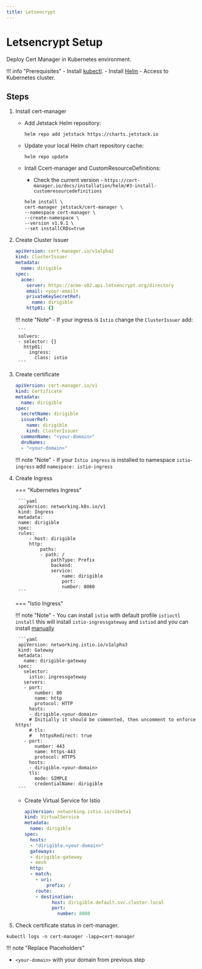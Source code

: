 ```yaml
---
title: Letsencrypt
---
```



Letsencrypt Setup
===

Deploy Cert Manager in Kubernetes environment.

!!! info "Prerequisites"
    - Install [kubectl](https://kubernetes.io/docs/tasks/tools/install-kubectl/).
    - Install [Helm](https://helm.sh/docs/intro/install/)
    - Access to Kubernetes cluster.

## Steps


1. Install cert-manager

    - Add Jetstack Helm repository: 
        ```
        helm repo add jetstack https://charts.jetstack.io
        ```

    - Update your local Helm chart repository cache: 
        ```
        helm repo update
        ```

    - Intall Ccert-manager and CustomResourceDefinitions:
        
        * Check the current version - `https://cert-manager.io/docs/installation/helm/#3-install-customresourcedefinitions`

        ```
        helm install \
        cert-manager jetstack/cert-manager \
        --namespace cert-manager \
        --create-namespace \
        --version v1.9.1 \
        --set installCRDs=true
        ```

1. Create Cluster Issuer
    
    ```yaml
    apiVersion: cert-manager.io/v1alpha2
    kind: ClusterIssuer
    metadata:
      name: dirigible
    spec:
      acme:
        server: https://acme-v02.api.letsencrypt.org/directory
        email: <your-email>
        privateKeySecretRef:
          name: dirigible
        http01: {}
    ```

    !!! note "Note"
        - If your ingress is `Istio` change the `ClusterIssuer` add:

        ```
        solvers:
        - selector: {}
          http01:
            ingress:
              class: istio
        ```

1. Create certificate

    ```yaml
    apiVersion: cert-manager.io/v1
    kind: Certificate
    metadata:
      name: dirigible
    spec:
      secretName: dirigible
      issuerRef: 
        name: dirigible
        kind: ClusterIssuer
      commonName: "<your-domain>"
      dnsNames: 
      - "<your-domain>"
    ```

    !!! note "Note"
        - If your `Istio ingress` is installed to namespace `istio-ingress` add `namespace: istio-ingress`

1. Create Ingress

    === "Kubernetes Ingress"

        ```yaml
        apiVersion: networking.k8s.io/v1
        kind: Ingress
        metadata:
        name: dirigible
        spec:
        rules:
            - host: dirigible
            http:
                paths:
                - path: /
                    pathType: Prefix
                    backend:
                    service:
                        name: dirigible
                        port:
                        number: 8080
        ```

    === "Istio Ingress"
      
      !!! note "Note"
          - You can install `istio` with default profile `istioctl install` this will install `istio-ingressgateway` and `istiod` and you can install [manually](istio.md)

        ```yaml
        apiVersion: networking.istio.io/v1alpha3
        kind: Gateway
        metadata:
          name: dirigible-gateway
        spec:
          selector:
            istio: ingressgateway
          servers:
          - port:
              number: 80
              name: http
              protocol: HTTP
            hosts:
            - dirigible.<your-domain>
            # Initially it should be commented, then uncomment to enforce https!
            # tls:
            #   httpsRedirect: true
          - port:
              number: 443
              name: https-443
              protocol: HTTPS
            hosts:
            - dirigible.<your-domain>
            tls:
              mode: SIMPLE 
              credentialName: dirigible
        ```

      - Create Virtual Service for Istio
      
          ```yaml
          apiVersion: networking.istio.io/v1beta1
          kind: VirtualService
          metadata:
            name: dirigible
          spec:
            hosts:
            - "dirigible.<your-domain>"
            gateways:
            - dirigible-gateway
            - mesh
            http:
            - match:
              - uri:
                  prefix: /
              route:
              - destination:
                    host: dirigible.default.svc.cluster.local
                    port:
                      number: 8080
          ```

1. Check certificate status in cert-manager.

  `kubectl logs -n cert-manager -lapp=cert-manager`

!!! note "Replace Placeholders"
   - `<your-domain>` with your domain from previous step

